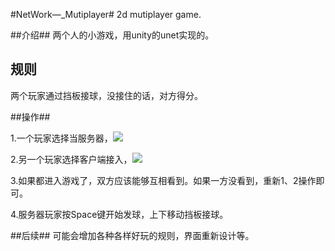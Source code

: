 #NetWork—_Mutiplayer#
 2d mutiplayer game.

##介绍##
两个人的小游戏，用unity的unet实现的。

## 规则 ##

两个玩家通过挡板接球，没接住的话，对方得分。

##操作##

1.一个玩家选择当服务器，![](http://i.imgur.com/2YmU04V.png)

2.另一个玩家选择客户端接入，![](http://i.imgur.com/jGU8krG.png)

3.如果都进入游戏了，双方应该能够互相看到。如果一方没看到，重新1、2操作即可。

4.服务器玩家按Space键开始发球，上下移动挡板接球。

##后续##
可能会增加各种各样好玩的规则，界面重新设计等。


